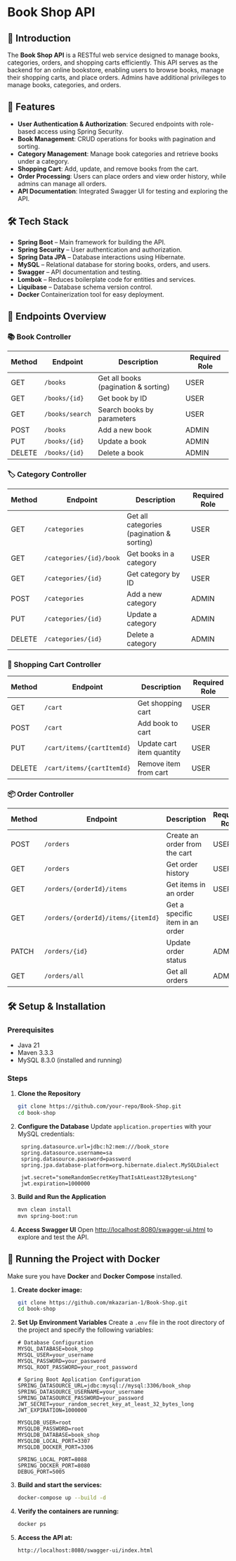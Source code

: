 # Book Shop API

## 📌 Introduction
The **Book Shop API** is a RESTful web service designed to manage books, categories, orders, and shopping carts efficiently. This API serves as the backend for an online bookstore, enabling users to browse books, manage their shopping carts, and place orders. Admins have additional privileges to manage books, categories, and orders.

## 🚀 Features
- **User Authentication & Authorization**: Secured endpoints with role-based access using Spring Security.
- **Book Management**: CRUD operations for books with pagination and sorting.
- **Category Management**: Manage book categories and retrieve books under a category.
- **Shopping Cart**: Add, update, and remove books from the cart.
- **Order Processing**: Users can place orders and view order history, while admins can manage all orders.
- **API Documentation**: Integrated Swagger UI for testing and exploring the API.

## 🛠️ Tech Stack
- **Spring Boot** – Main framework for building the API.
- **Spring Security** – User authentication and authorization.
- **Spring Data JPA** – Database interactions using Hibernate.
- **MySQL** – Relational database for storing books, orders, and users.
- **Swagger** – API documentation and testing.
- **Lombok** – Reduces boilerplate code for entities and services.
- **Liquibase** – Database schema version control.
- **Docker** Containerization tool for easy deployment.

## 📑 Endpoints Overview

### 📚 Book Controller
| Method | Endpoint | Description | Required Role |
|--------|----------|-------------|---------------|
| GET | `/books` | Get all books (pagination & sorting) | USER |
| GET | `/books/{id}` | Get book by ID | USER |
| GET | `/books/search` | Search books by parameters | USER |
| POST | `/books` | Add a new book | ADMIN |
| PUT | `/books/{id}` | Update a book | ADMIN |
| DELETE | `/books/{id}` | Delete a book | ADMIN |

### 🏷️ Category Controller
| Method | Endpoint | Description | Required Role |
|--------|----------|-------------|---------------|
| GET | `/categories` | Get all categories (pagination & sorting) | USER |
| GET | `/categories/{id}/book` | Get books in a category | USER |
| GET | `/categories/{id}` | Get category by ID | USER |
| POST | `/categories` | Add a new category | ADMIN |
| PUT | `/categories/{id}` | Update a category | ADMIN |
| DELETE | `/categories/{id}` | Delete a category | ADMIN |

### 🛒 Shopping Cart Controller
| Method | Endpoint | Description | Required Role |
|--------|----------|-------------|---------------|
| GET | `/cart` | Get shopping cart | USER |
| POST | `/cart` | Add book to cart | USER |
| PUT | `/cart/items/{cartItemId}` | Update cart item quantity | USER |
| DELETE | `/cart/items/{cartItemId}` | Remove item from cart | USER |

### 📦 Order Controller
| Method | Endpoint | Description | Required Role |
|--------|----------|-------------|---------------|
| POST | `/orders` | Create an order from the cart | USER |
| GET | `/orders` | Get order history | USER |
| GET | `/orders/{orderId}/items` | Get items in an order | USER |
| GET | `/orders/{orderId}/items/{itemId}` | Get a specific item in an order | USER |
| PATCH | `/orders/{id}` | Update order status | ADMIN |
| GET | `/orders/all` | Get all orders | ADMIN |

## 🛠️ Setup & Installation
### Prerequisites
- Java 21
- Maven 3.3.3
- MySQL 8.3.0 (installed and running)

### Steps
1. **Clone the Repository**
   ```bash
   git clone https://github.com/your-repo/Book-Shop.git
   cd book-shop
   ```
2. **Configure the Database**
   Update `application.properties` with your MySQL credentials:
   ```properties
    spring.datasource.url=jdbc:h2:mem:///book_store
    spring.datasource.username=sa
    spring.datasource.password=password
    spring.jpa.database-platform=org.hibernate.dialect.MySQLDialect
    
    jwt.secret="someRandomSecretKeyThatIsAtLeast32BytesLong"
    jwt.expiration=1000000
   ```
3. **Build and Run the Application**
   ```bash
   mvn clean install
   mvn spring-boot:run
   ```
4. **Access Swagger UI**
   Open [http://localhost:8080/swagger-ui.html](http://localhost:8080/swagger-ui.html) to explore and test the API.

## 🐳 Running the Project with Docker

Make sure you have **Docker** and **Docker Compose** installed.

1. **Create docker image:**

   ```bash
   git clone https://github.com/mkazarian-1/Book-Shop.git
   cd book-shop
   ```

2. **Set Up Environment Variables**
   Create a `.env` file in the root directory of the project and specify the following variables:
   ```env
   # Database Configuration
   MYSQL_DATABASE=book_shop
   MYSQL_USER=your_username
   MYSQL_PASSWORD=your_password
   MYSQL_ROOT_PASSWORD=your_root_password

   # Spring Boot Application Configuration
   SPRING_DATASOURCE_URL=jdbc:mysql://mysql:3306/book_shop
   SPRING_DATASOURCE_USERNAME=your_username
   SPRING_DATASOURCE_PASSWORD=your_password
   JWT_SECRET=your_random_secret_key_at_least_32_bytes_long
   JWT_EXPIRATION=1000000

   MYSQLDB_USER=root
   MYSQLDB_PASSWORD=root
   MYSQLDB_DATABASE=book_shop
   MYSQLDB_LOCAL_PORT=3307
   MYSQLDB_DOCKER_PORT=3306
   
   SPRING_LOCAL_PORT=8088
   SPRING_DOCKER_PORT=8080
   DEBUG_PORT=5005
   ```

3. **Build and start the services:**

   ```bash
   docker-compose up --build -d
   ```

4. **Verify the containers are running:**

   ```bash
   docker ps
   ```
   
5. **Access the API at:**

   ```
   http://localhost:8080/swagger-ui/index.html
   ```
